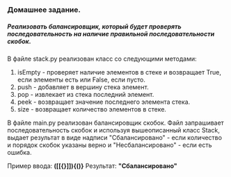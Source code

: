 ### Домашнее задание. ###
##### Реализовать балансировщик, который будет проверять последовательность на наличие правильной последовательности скобок.

В файле stack.py реализован класс со следующими методами:
1. isEmpty - проверяет наличие элементов в стеке и возвращает True, если элементы есть или False, если пусто.
2. push - добавляет в вершину стека элемент.
3. pop - извлекает из стека последний элемент.
4. peek - возвращает значение последнего элемента стека.
5. size - возвращает количество элементов в стеке.

В файле main.py реализован балансировщик скобок. Файл запрашивает последовательность скобок и используя вышеописанный класс Stack, выдает результат в виде надписи "Сбалансировано" - если количество и порядок скобок указаны верно и "Несбалансировано" - если есть ошибка.

Пример ввода: __(\[[{}]]){()}__
Результат: __"Сбалансировано"__
